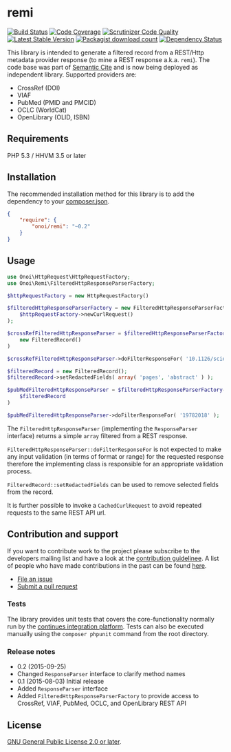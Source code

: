 # remi

[![Build Status](https://secure.travis-ci.org/onoi/remi.svg?branch=master)](http://travis-ci.org/onoi/remi)
[![Code Coverage](https://scrutinizer-ci.com/g/onoi/remi/badges/coverage.png?b=master)](https://scrutinizer-ci.com/g/onoi/remi/?branch=master)
[![Scrutinizer Code Quality](https://scrutinizer-ci.com/g/onoi/remi/badges/quality-score.png?b=master)](https://scrutinizer-ci.com/g/onoi/remi/?branch=master)
[![Latest Stable Version](https://poser.pugx.org/onoi/remi/version.png)](https://packagist.org/packages/onoi/remi)
[![Packagist download count](https://poser.pugx.org/onoi/remi/d/total.png)](https://packagist.org/packages/onoi/remi)
[![Dependency Status](https://www.versioneye.com/php/onoi:remi/badge.png)](https://www.versioneye.com/php/onoi:remi)

This library is intended to generate a filtered record from a REST/Http metadata provider response
(to mine a REST response a.k.a. `remi`). The code base was part of [Semantic Cite][scite] and
is now being deployed as independent library. Supported providers are:

- CrossRef (DOI)
- VIAF
- PubMed (PMID and PMCID)
- OCLC (WorldCat)
- OpenLibrary (OLID, ISBN)

## Requirements

PHP 5.3 / HHVM 3.5 or later

## Installation

The recommended installation method for this library is to add the dependency to your [composer.json][composer].

```json
{
	"require": {
		"onoi/remi": "~0.2"
	}
}
```

## Usage

```php
use Onoi\HttpRequest\HttpRequestFactory;
use Onoi\Remi\FilteredHttpResponseParserFactory;

$httpRequestFactory = new HttpRequestFactory()

$filteredHttpResponseParserFactory = new FilteredHttpResponseParserFactory(
	$httpRequestFactory->newCurlRequest()
);

$crossRefFilteredHttpResponseParser = $filteredHttpResponseParserFactory->newCrossRefFilteredHttpResponseParser(
	new FilteredRecord()
)

$crossRefFilteredHttpResponseParser->doFilterResponseFor( '10.1126/science.1152662' );

$filteredRecord = new FilteredRecord();
$filteredRecord->setRedactedFields( array( 'pages', 'abstract' ) );

$pubMedFilteredHttpResponseParser = $filteredHttpResponseParserFactory->newNcbiPubMedFilteredHttpResponseParser(
	$filteredRecord
)

$pubMedFilteredHttpResponseParser->doFilterResponseFor( '19782018' );
```
The `FilteredHttpResponseParser` (implementing the `ResponseParser` interface) returns a
simple `array` filtered from a REST response.

`FilteredHttpResponseParser::doFilterResponseFor` is not expected to make any input validation (in terms of
format or range) for the requested response therefore the implementing class is responsible for an appropriate
validation process.

`FilteredRecord::setRedactedFields` can be used to remove selected fields from the record.

It is further possible to invoke a `CachedCurlRequest` to avoid repeated requests to the same REST API url.

## Contribution and support

If you want to contribute work to the project please subscribe to the
developers mailing list and have a look at the [contribution guidelinee](/CONTRIBUTING.md). A list of people who have made contributions in the past can be found [here][contributors].

* [File an issue](https://github.com/onoi/remi/issues)
* [Submit a pull request](https://github.com/onoi/remi/pulls)

### Tests

The library provides unit tests that covers the core-functionality normally run by the [continues integration platform][travis]. Tests can also be executed manually using the `composer phpunit` command from the root directory.

### Release notes

- 0.2 (2015-09-25)
 - Changed `ResponseParser` interface to clarify method names
- 0.1 (2015-08-03) Initial release
 - Added `ResponseParser` interface
 - Added `FilteredHttpResponseParserFactory` to provide access to CrossRef, VIAF, PubMed, OCLC, and OpenLibrary REST API

## License

[GNU General Public License 2.0 or later][license].

[composer]: https://getcomposer.org/
[contributors]: https://github.com/onoi/remi/graphs/contributors
[license]: https://www.gnu.org/copyleft/gpl.html
[travis]: https://travis-ci.org/onoi/remi
[scite]: https://github.com/SemanticMediaWiki/SemanticCite/
